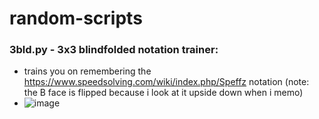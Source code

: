 # random-scripts
### 3bld.py - 3x3 blindfolded notation trainer:
- trains you on remembering the https://www.speedsolving.com/wiki/index.php/Speffz notation (note: the B face is flipped because i look at it upside down when i memo)
- ![image](https://user-images.githubusercontent.com/60201722/174502845-6403479e-05be-485f-9d9d-899003ffab81.png)
